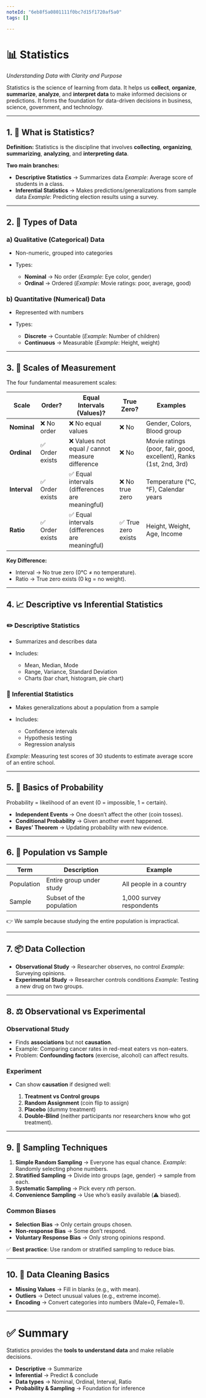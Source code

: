 ```yaml
---
noteId: "6eb8f5a0801111f0bc7d15f1720af5a0"
tags: []

---
```


# 📊 Statistics

*Understanding Data with Clarity and Purpose*

Statistics is the science of learning from data. It helps us **collect**, **organize**, **summarize**, **analyze**, and **interpret data** to make informed decisions or predictions.
It forms the foundation for data-driven decisions in business, science, government, and technology.

---

## 1. 🔎 What is Statistics?

**Definition:**
Statistics is the discipline that involves **collecting**, **organizing**, **summarizing**, **analyzing**, and **interpreting data**.

**Two main branches:**

* **Descriptive Statistics** → Summarizes data
  *Example*: Average score of students in a class.
* **Inferential Statistics** → Makes predictions/generalizations from sample data
  *Example*: Predicting election results using a survey.

---

## 2. 🔢 Types of Data

### a) **Qualitative (Categorical) Data**

* Non-numeric, grouped into categories
* Types:

  * **Nominal** → No order (*Example*: Eye color, gender)
  * **Ordinal** → Ordered (*Example*: Movie ratings: poor, average, good)

### b) **Quantitative (Numerical) Data**

* Represented with numbers
* Types:

  * **Discrete** → Countable (*Example*: Number of children)
  * **Continuous** → Measurable (*Example*: Height, weight)

---

## 3. 📏 Scales of Measurement

The four fundamental measurement scales:

| **Scale**    | **Order?**     | **Equal Intervals (Values)?**                  | **True Zero?**     | **Examples**                                                       |
| ------------ | -------------- | ---------------------------------------------- | ------------------ | ------------------------------------------------------------------ |
| **Nominal**  | ❌ No order     | ❌ No equal values                              | ❌ No               | Gender, Colors, Blood group                                        |
| **Ordinal**  | ✅ Order exists | ❌ Values not equal / cannot measure difference | ❌ No               | Movie ratings (poor, fair, good, excellent), Ranks (1st, 2nd, 3rd) |
| **Interval** | ✅ Order exists | ✅ Equal intervals (differences are meaningful) | ❌ No true zero     | Temperature (°C, °F), Calendar years                               |
| **Ratio**    | ✅ Order exists | ✅ Equal intervals (differences are meaningful) | ✅ True zero exists | Height, Weight, Age, Income                                        |

**Key Difference:**

* Interval → No true zero (0°C ≠ no temperature).
* Ratio → True zero exists (0 kg = no weight).

---

## 4. 📈 Descriptive vs Inferential Statistics

### ✏️ Descriptive Statistics

* Summarizes and describes data
* Includes:

  * Mean, Median, Mode
  * Range, Variance, Standard Deviation
  * Charts (bar chart, histogram, pie chart)

### 🧪 Inferential Statistics

* Makes generalizations about a population from a sample
* Includes:

  * Confidence intervals
  * Hypothesis testing
  * Regression analysis

*Example*: Measuring test scores of 30 students to estimate average score of an entire school.

---

## 5. 🎲 Basics of Probability

Probability = likelihood of an event (0 = impossible, 1 = certain).

* **Independent Events** → One doesn’t affect the other (coin tosses).
* **Conditional Probability** → Given another event happened.
* **Bayes’ Theorem** → Updating probability with new evidence.

---

## 6. 👥 Population vs Sample

| Term       | Description              | Example                  |
| ---------- | ------------------------ | ------------------------ |
| Population | Entire group under study | All people in a country  |
| Sample     | Subset of the population | 1,000 survey respondents |

👉 We sample because studying the entire population is impractical.

---

## 7. 📦 Data Collection

* **Observational Study** → Researcher observes, no control
  *Example*: Surveying opinions.
* **Experimental Study** → Researcher controls conditions
  *Example*: Testing a new drug on two groups.

---

## 8. ⚖️ Observational vs Experimental

### Observational Study

* Finds **associations** but not **causation**.
* Example: Comparing cancer rates in red-meat eaters vs non-eaters.
* Problem: **Confounding factors** (exercise, alcohol) can affect results.

### Experiment

* Can show **causation** if designed well:

  1. **Treatment vs Control groups**
  2. **Random Assignment** (coin flip to assign)
  3. **Placebo** (dummy treatment)
  4. **Double-Blind** (neither participants nor researchers know who got treatment).

---

## 9. 🎯 Sampling Techniques

1. **Simple Random Sampling** → Everyone has equal chance.
   *Example*: Randomly selecting phone numbers.
2. **Stratified Sampling** → Divide into groups (age, gender) → sample from each.
3. **Systematic Sampling** → Pick every *nth* person.
4. **Convenience Sampling** → Use who’s easily available (⚠️ biased).

### Common Biases

* **Selection Bias** → Only certain groups chosen.
* **Non-response Bias** → Some don’t respond.
* **Voluntary Response Bias** → Only strong opinions respond.

✅ **Best practice**: Use random or stratified sampling to reduce bias.

---

## 10. 🧹 Data Cleaning Basics

* **Missing Values** → Fill in blanks (e.g., with mean).
* **Outliers** → Detect unusual values (e.g., extreme income).
* **Encoding** → Convert categories into numbers (Male=0, Female=1).

---

# ✅ Summary

Statistics provides the **tools to understand data** and make reliable decisions.

* **Descriptive** → Summarize
* **Inferential** → Predict & conclude
* **Data types** → Nominal, Ordinal, Interval, Ratio
* **Probability & Sampling** → Foundation for inference
